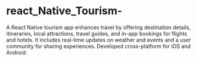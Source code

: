 # react_Native_Tourism-
A React Native tourism app enhances travel by offering destination details, itineraries, local attractions, travel guides, and in-app bookings for flights and hotels. It includes real-time updates on weather and events and a user community for sharing experiences. Developed cross-platform for iOS and Android.
